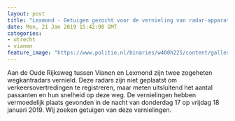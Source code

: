 ```yaml
---
layout: post
title: "Lexmond - Getuigen gezocht voor de vernieling van radar-apparatuur"
date: Mon, 21 Jan 2019 15:42:00 GMT
categories: 
- utrecht 
- vianen 
feature_image: "https://www.politie.nl/binaries/w400h225/content/gallery/politie/nieuws/2019/januari/03-mn/wegkantradar.jpg"
---
```


Aan de Oude Rijksweg tussen Vianen en Lexmond zijn twee zogeheten wegkantradars vernield. Deze radars zijn niet geplaatst om verkeersovertredingen te registreren, maar meten uitsluitend het aantal passanten en hun snelheid op deze weg. De vernielingen hebben vermoedelijk plaats gevonden in de nacht van donderdag 17 op vrijdag 18 januari 2019. Wij zoeken getuigen van deze vernielingen.
